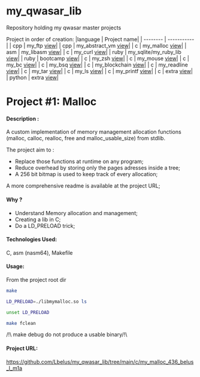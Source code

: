 # my_qwasar_lib
Repository holding my qwasar master projects 

Project in order of creation:
|language  | Project name|
| -------- | ----------- |
| cpp |  my_ftp   [view](https://github.com/Lbelus/my_qwasar_lib/tree/main/cpp/my_ftp_509_belus_l_cwo)|
| cpp |  my_abstract_vm    [view](https://github.com/Lbelus/my_qwasar_lib/tree/main/cpp/my_abstract_vm_508_belus_l_var)|
| c |  my_malloc    [view](https://github.com/Lbelus/my_qwasar_lib/tree/main/c/my_malloc_436_belus_l_m1a)|
| asm |  my_libasm  [view](https://github.com/Lbelus/my_qwasar_lib/tree/main/asm/my_libasm_435_belus_l_suk)|
| c |  my_curl    [view](https://github.com/Lbelus/my_qwasar_lib/tree/main/c/my_curl_368_belus_l_zr1)|
| ruby |  my_sqlite/my_ruby_lib   [view](https://github.com/Lbelus/my_qwasar_lib/tree/main/ruby/my_ruby_lib)|
| ruby |  bootcamp   [view](https://github.com/Lbelus/my_qwasar_lib/tree/main/ruby/bootcamp)|
| c |  my_zsh    [view](https://github.com/Lbelus/my_qwasar_lib/tree/main/c/my_zsh_402_belus_l_u1y)|
| c |  my_mouse    [view](https://github.com/Lbelus/my_qwasar_lib/tree/main/c/my_mouse_297_belus_l_s4n)|
| c |  my_bc    [view](https://github.com/Lbelus/my_qwasar_lib/tree/main/c/my_bc_296_belus_l_ynf)|
| c |  my_bsq    [view](https://github.com/Lbelus/my_qwasar_lib/tree/main/c/my_bsq_294_belus_l_gtc)|
| c |  my_blockchain    [view](https://github.com/Lbelus/my_qwasar_lib/tree/main/c/my_blockchain_173_belus_l_nmq)|
| c |  my_readline    [view](https://github.com/Lbelus/my_qwasar_lib/tree/main/c/my_readline_172_belus_l_6f-)|
| c |  my_tar    [view](https://github.com/Lbelus/my_qwasar_lib/tree/main/c/my_tar_166_belus_l_egy)|
| c |  my_ls    [view](https://github.com/Lbelus/my_qwasar_lib/tree/main/c/my_ls_163_belus_l_vff)|
| c |  my_printf    [view](https://github.com/Lbelus/my_qwasar_lib/tree/main/c/my_printf_70028_vfhfqu)|
| c |  extra    [view](https://github.com/Lbelus/my_qwasar_lib/tree/main/c/extra)|
| python |  extra    [view](https://github.com/Lbelus/my_qwasar_lib/tree/main/python)|



# Project #1: Malloc

#### Description : 

A custom implementation of memory management allocation functions (malloc, calloc, realloc, free and malloc_usable_size) from stdlib. 

The project aim to :
- Replace those functions at runtime on any program;
- Reduce overhead by storing only the pages adresses inside a tree;
- A 256 bit bitmap is used to keep track of every allocation;

A more comprehensive readme is available at the project URL;

#### Why ? 

- Understand Memory allocation and management;
- Creating a lib in C;
- Do a LD_PRELOAD trick;

#### Technologies Used: 
C, asm (nasm64), Makefile

#### Usage:
From the project root dir

```bash
make
```

```bash
LD_PRELOAD=./libmymalloc.so ls
```
```bash
unset LD_PRELOAD
```

```bash
make fclean
```

/!\ make debug do not produce a usable binary/!\

#### Project URL:
https://github.com/Lbelus/my_qwasar_lib/tree/main/c/my_malloc_436_belus_l_m1a

